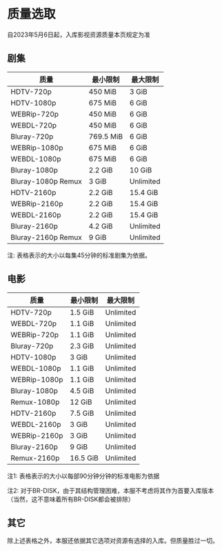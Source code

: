 # 质量选取

自2023年5月6日起，入库影视资源质量本页规定为准

## 剧集

| 质量                 | 最小限制      | 最大限制      |
| ------------------ | --------- | --------- |
| HDTV-720p          | 450 MiB   | 3 GiB     |
| HDTV-1080p         | 675 MiB   | 6 GiB     |
| WEBRip-720p        | 450 MiB   | 6 GiB     |
| WEBDL-720p         | 450 MiB   | 6 GiB     |
| Bluray-720p        | 769.5 MiB | 6 GiB     |
| WEBRip-1080p       | 675 MiB   | 6 GiB     |
| WEBDL-1080p        | 675 MiB   | 6 GiB     |
| Bluray-1080p       | 2.2 GiB   | 10 GiB    |
| Bluray-1080p Remux | 3 GiB     | Unlimited |
| HDTV-2160p         | 2.2 GiB   | 15.4 GiB  |
| WEBRip-2160p       | 2.2 GiB   | 15.4 GiB  |
| WEBDL-2160p        | 2.2 GiB   | 15.4 GiB  |
| Bluray-2160p       | 4.2 GiB   | Unlimited |
| Bluray-2160p Remux | 9 GiB     | Unlimited |

注: 表格表示的大小以每集45分钟的标准剧集为依据。



## 电影

| 质量           | 最小限制     | 最大限制      |
| ------------ | -------- | --------- |
| HDTV-720p    | 1.5 GiB  | Unlimited |
| WEBDL-720p   | 1.1 GiB  | Unlimited |
| WEBRip-720p  | 1.1 GiB  | Unlimited |
| Bluray-720p  | 2.3 GiB  | Unlimited |
| HDTV-1080p   | 3 GiB    | Unlimited |
| WEBDL-1080p  | 1.1 GiB  | Unlimited |
| WEBRip-1080p | 1.1 GiB  | Unlimited |
| Bluray-1080p | 4.5 GiB  | Unlimited |
| Remux-1080p  | 12 GiB   | Unlimited |
| HDTV-2160p   | 7.5 GiB  | Unlimited |
| WEBDL-2160p  | 3 GiB    | Unlimited |
| WEBRip-2160p | 3 GiB    | Unlimited |
| Bluray-2160p | 9 GiB    | Unlimited |
| Remux-2160p  | 16.5 GiB | Unlimited |

注1: 表格表示的大小以每部90分钟分钟的标准电影为依据

注2: 对于BR-DISK，由于其结构管理困难，本服不考虑将其作为首要入库版本（当然，这不意味着所有BR-DISK都会被排除）



## 其它

除上述表格之外，本服还依据其它选项对资源有选择的入库。但质量胜过一切。
